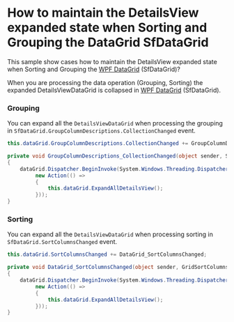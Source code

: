 # How to maintain the DetailsView expanded state when Sorting and Grouping the DataGrid SfDataGrid

This sample show cases how to maintain the DetailsView expanded state when Sorting and Grouping the [WPF DataGrid](https://www.syncfusion.com/wpf-ui-controls/datagrid) (SfDataGrid)?

When you are processing the data operation (Grouping, Sorting) the expanded DetailsViewDataGrid is collapsed in [WPF DataGrid](https://www.syncfusion.com/wpf-ui-controls/datagrid)  (SfDataGrid). 

### Grouping

You can expand all the `DetailsViewDataGrid` when processing the grouping in `SfDataGrid.GroupColumnDescriptions.CollectionChanged` event. 

```C#
this.dataGrid.GroupColumnDescriptions.CollectionChanged += GroupColumnDescriptions_CollectionChanged;

private void GroupColumnDescriptions_CollectionChanged(object sender, System.Collections.Specialized.NotifyCollectionChangedEventArgs e)
{
    dataGrid.Dispatcher.BeginInvoke(System.Windows.Threading.DispatcherPriority.ApplicationIdle,
         new Action(() =>
         {
             this.dataGrid.ExpandAllDetailsView();
         }));
}
```
### Sorting

You can expand all the `DetailsViewDataGrid` when processing sorting in `SfDataGrid.SortColumnsChanged` event. 
``` C#
this.dataGrid.SortColumnsChanged += DataGrid_SortColumnsChanged;

private void DataGrid_SortColumnsChanged(object sender, GridSortColumnsChangedEventArgs e)
{
    dataGrid.Dispatcher.BeginInvoke(System.Windows.Threading.DispatcherPriority.ApplicationIdle,
         new Action(() =>
         {
             this.dataGrid.ExpandAllDetailsView();
         }));
}
```
